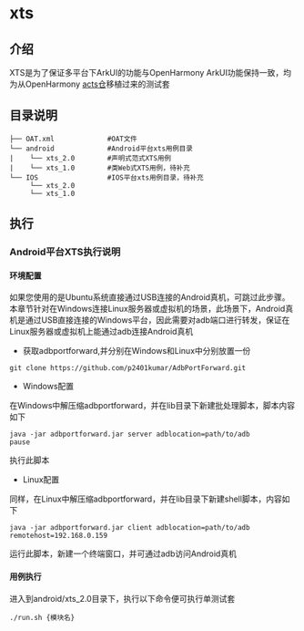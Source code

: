 # xts

## 介绍
XTS是为了保证多平台下ArkUI的功能与OpenHarmony ArkUI功能保持一致，均为从OpenHarmony [acts仓](https://gitee.com/openharmony/xts_acts/tree/master/arkui)移植过来的测试套

## 目录说明

```
├── OAT.xml             #OAT文件
└── android             #Android平台xts用例目录
|    └── xts_2.0        #声明式范式XTS用例
|    └── xts_1.0        #类Web式XTS用例，待补充
└── IOS                 #IOS平台xts用例目录，待补充
     └── xts_2.0
     └── xts_1.0
```

## 执行

### Android平台XTS执行说明

#### 环境配置

如果您使用的是Ubuntu系统直接通过USB连接的Android真机，可跳过此步骤。本章节针对在Windows连接Linux服务器或虚拟机的场景，此场景下，Android真机是通过USB直接连接的Windows平台，因此需要对adb端口进行转发，保证在Linux服务器或虚拟机上能通过adb连接Android真机

* 获取adbportforward,并分别在Windows和Linux中分别放置一份
```
git clone https://github.com/p2401kumar/AdbPortForward.git
```

* Windows配置

在Windows中解压缩adbportforward，并在lib目录下新建批处理脚本，脚本内容如下
```
java -jar adbportforward.jar server adblocation=path/to/adb
pause
```
执行此脚本

* Linux配置

同样，在Linux中解压缩adbportforward，并在lib目录下新建shell脚本，内容如下
```
java -jar adbportforward.jar client adblocation=path/to/adb remotehost=192.168.0.159

```
运行此脚本，新建一个终端窗口，并可通过adb访问Android真机

#### 用例执行

进入到android/xts_2.0目录下，执行以下命令便可执行单测试套

```
./run.sh {模块名}
```



